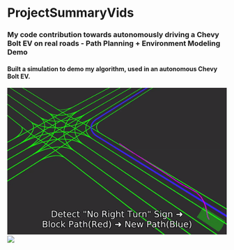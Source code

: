 # ProjectSummaryVids
### My code contribution towards autonomously driving a Chevy Bolt EV on real roads - Path Planning + Environment Modeling Demo
#### Built a simulation to demo my algorithm, used in an autonomous Chevy Bolt EV.
<img src='./AutonomousPathPlanning.gif'>

<img src='./AutonomousMiniCar.gif'>
